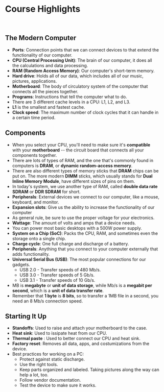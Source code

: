 # Course Highlights

<br>

## The Modern Computer

* **Ports**: Connection points that we can connect devices to that extend the functionality of our computer.
* **CPU (Central Processing Unit)**: The brain of our computer, it does all the calculations and data processing.
* **RAM (Random Access Memory)**: Our computer's short-term memory.
* **Hard drive**: Holds all of our data, which includes all of our music, pictures, applications.
* **Motherboard**: The body of circulatory system of the computer that connects all the pieces together.
* **Programs**: Instructions that tell the computer what to do.
* There are 3 different cache levels in a CPU: L1, L2, and L3.
* **L1** is the smallest and fastest cache.
* **Clock speed**: The maximum number of clock cycles that it can handle in a certain time period.

## Components

* When you select your CPU, you'll need to make sure it's **compatible** with your **motherboard** -- the circuit board that connects all your components together.
* There are lots of types of RAM, and the one that's commonly found in computers is **DRAM**, or **dynamic random-access memory**.
* There are also different types of memory sticks that **DRAM** chips can be put on. The more modern **DIMM** sticks, which usually stands for **Dual Inline Memory Module**, have different sizes of pins on them.
* In today's system, we use another type of RAM, called **double data rate SDRAM** or **DDR SDRAM** for short.
* **Peripherals**: External devices we connect to our computer, like a mouse, keyboard, and monitor.
* **Expansion slots**: Give us the ability to increase the functionality of our computer
* As general rule, be sure to use the proper voltage for your electronics.
* **Wattage**: The amount of volts and amps that a device needs.
* You can power most basic desktops with a 500W power supply.
* **System on a Chip (SoC)**: Packs the CPU, RAM, and sometimes even the storage onto a single chip.
* **Charge cycle**: One full charge and discharge of a battery.
* **Peripherals**: Anything that you connect to your computer externally that adds functionality.
* **Universal Serial Bus (USB)**: The most popular connections for our gadgets.
    * USB 2.0 - Transfer speeds of 480 Mb/s.
    * USB 3.0 - Transfer speeds of 5 Gb/s.
    * USB 3.1 - Transfer speeds of 10 Gb/s.
* MB is **megabyte** or **unit of data storage**, while Mb/s is a **megabit per second**, which is a **unit of data transfer rate**.
* Remember that **1 byte** is **8 bits**, so to transfer a 1MB file in a second, you need an 8 Mb/s connection speed.

## Starting It Up

* **Standoffs**: Used to raise and attach your motherboard to the case.
* **Heat sink**: Used to issipate heat from our CPU.
* **Thermal paste** : Used to better connect our CPU and heat sink.
* **Factory reset**: Removes all data, apps, and costumizations from the device.
* Best practices for working on a PC:
  * Protect against static discharge.
  * Use the right tools.
  * Keep parts organized and labeled. Taking pictures along the way can help a lot, too.
  * Follow vendor documentation.
  * Test the device to make sure it works.
